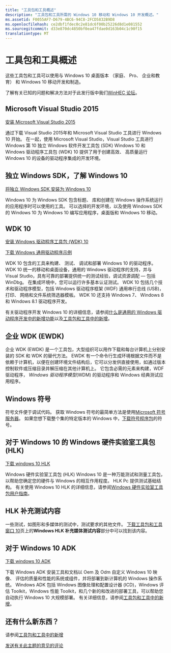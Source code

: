 ```yaml
---
title: "工具包和工具概述"
description: "工具包和工具所需的 Windows 10 移动和 Windows 10 开发概述。"
ms.assetid: F0055AF7-D679-4BC6-94C8-2FCD5832B9D8
ms.openlocfilehash: ce2dbf1fdec0c2e81dc6f00b25226d8d1e081552
ms.sourcegitcommit: d33e870dc4850bf0ea47fdae0d163b04c1c90f15
translationtype: MT
---
```

# <a name="kits-and-tools-overview"></a>工具包和工具概述


这些工具包和工具可以使用与 Windows 10 桌面版本 （家庭、 Pro、 企业和教育） 和 Windows 10 移动开发和制造。

了解有关已知的问题和解决方法对于此发行版中我们[WinHEC 论坛](http://go.microsoft.com/fwlink/p/?LinkId=526372)。

## <a name="microsoft-visual-studio-2015"></a>Microsoft Visual Studio 2015


[安装 Microsoft Visual Studio 2015](http://go.microsoft.com/fwlink/p/?LinkId=526729)

通过下载 Visual Studio 2015年和 Microsoft Visual Studio 工具进行 Windows 10 开始。 在一起，使用 Microsoft Visual Studio，Visual Studio 工具进行 Windows 第 10 独立 Windows 软件开发工具包 (SDK) Windows 10 和 Windows 驱动程序工具包 (WDK) 10 提供了用于创建高效、 高质量运行 Windows 10 的设备的驱动程序集成的开发环境。

## <a name="standalone-windows-sdk-for-windows-10"></a>独立 Windows SDK，了解 Windows 10


[将独立 Windows SDK 安装为 Windows 10](http://go.microsoft.com/fwlink/p/?LinkId=536682)

Windows 10 为 Windows SDK 包含标题、 库和创建在 Windows 操作系统运行的应用程序时可以使用的工具。 可以选择的开发环境，以及使用 Windows SDK 的 Windows 10 为 Windows 10 编写应用程序，桌面版和 Windows 10 移动。

## <a name="wdk-10"></a>WDK 10


[安装 Windows 驱动程序工具包 (WDK) 10](http://go.microsoft.com/fwlink/p/?LinkId=526733)

[下载 Windows 通用驱动程序示例](http://go.microsoft.com/fwlink/p/?LinkId=526735)

WDK 10 包含的工具来构建、 测试、 调试和部署 Windows 10 的驱动程序。 WDK 10 统一的移动和桌面设备，通用的 Windows 驱动程序的支持，并与 Visual Studio，具有可靠的部署提供统一的测试经验，调试资源调配 — 包括 WinDbg。 在集成环境中，您可以运行许多基本认证测试。 WDK 10 包括几个技术和驱动程序模型，包括 Windows 驱动程序框架 (WDF) 通用串行总线 (USB)，打印、 网络和文件系统筛选器模板。 WDK 10 还支持 Windows 7、 Windows 8 和 Windows 8.1 驱动程序开发。

有关驱动程序开发 Windows 10 的详细信息，请参阅[什么是通用的 Windows 驱动程序开发中的新增功能](https://msdn.microsoft.com/windows/hardware/drivers/what-s-new-in-driver-development)以及[工具包和工具中的新增](what-s-new-in-kits-and-tools.md)。

## <a name="enterprise-wdk-ewdk"></a>企业 WDK (EWDK)


企业 WDK (EWDK) 是一个工具包，大型组织可以用作下载和每台计算机上分别安装的 SDK 和 WDK 的替代方法。 EWDK 有一个命令行生成环境根据文件而不是依赖于计算机，以便在创建环境文件结构后，它可以分发供直接使用，如通过版本控制软件或压缩目录并解压缩在其他计算机上。 它包含必需的元素来构建，WDF 驱动程序， *Windows 驱动程序模型*(WDM) 的驱动程序和 Windows 经典测试应用程序。

## <a name="windows-symbols"></a>Windows 符号


符号文件便于调试代码。 获取 Windows 符号的最简单方法是使用[Microsoft 符号服务器](http://support.microsoft.com/kb/311503/)。 如果您想下载整个集的特定版本的 Windows 中，[下载符号程序包](http://go.microsoft.com/fwlink/?LinkId=528570)的符号。

## <a name="windows-hardware-lab-kit-hlk-for-windows-10"></a>对于 Windows 10 的 Windows 硬件实验室工具包 (HLK)


[下载 windows 10 HLK](http://go.microsoft.com/fwlink/p/?LinkId=532718)

Windows 硬件实验室工具包 (HLK) Windows 10 是一种万能测试和测量工具包，以帮助您确定您的硬件与 Windows 的相互作用程度。 HLK Pc 提供测试基础结构。 有关使用 Windows 10 HLK 的详细信息，请参阅[Windows 硬件实验室工具包用户指南](https://msdn.microsoft.com/library/windows/hardware/dn939963.aspx)。

## <a name="hlk-supplemental-test-content"></a>HLK 补充测试内容


一些测试，如图形和多媒体的测试中，测试要求的其他文件。 [下载工具包和工具窗口 10](http://go.microsoft.com/fwlink/p/?LinkId=532718)页上的**Windows HLK 补充媒体测试内容**部分中可以找到该内容。

## <a name="adk-for-windows-10"></a>对于 Windows 10 ADK


[下载 windows 10 ADK](http://go.microsoft.com/fwlink/p/?LinkId=526740)

下载 Windows ADK 安装工具和文档以 Oem 及 Odm 自定义 Windows 10 映像、 评估的质量和性能的系统或组件，并将部署到新计算机的 Windows 操作系统。 Windows ADK 包括 Windows 图像处理和配置设计器 (ICD)，Windows 评估 Toolkit，Windows 性能 Toolkit，和几个新的和改进的部署工具，可以帮助您自动执行 Windows 10 大规模部署。 有关详细信息，请参阅[工具包和工具中的新增](what-s-new-in-kits-and-tools.md)。


## <a name="what-else-is-new"></a>还有什么新东西？
请参阅[工具包和工具中的新增](what-s-new-in-kits-and-tools.md)

 

[发送有关此主题的意见的评论](mailto:wsddocfb@microsoft.com?subject=Documentation%20feedback%20%5Bp_getstarted\p_getstarted%5D:%20Kits%20and%20tools%20overview%20%20%20RELEASE:%20%286/15/2016%29&body=%0A%0APRIVACY%20STATEMENT%0A%0AWe%20use%20your%20feedback%20to%20improve%20the%20documentation.%20We%20don't%20use%20your%20email%20address%20for%20any%20other%20purpose,%20and%20we'll%20remove%20your%20email%20address%20from%20our%20system%20after%20the%20issue%20that%20you're%20reporting%20is%20fixed.%20While%20we're%20working%20to%20fix%20this%20issue,%20we%20might%20send%20you%20an%20email%20message%20to%20ask%20for%20more%20info.%20Later,%20we%20might%20also%20send%20you%20an%20email%20message%20to%20let%20you%20know%20that%20we've%20addressed%20your%20feedback.%0A%0AFor%20more%20info%20about%20Microsoft's%20privacy%20policy,%20see%20http://privacy.microsoft.com/default.aspx. "发送有关此主题的意见的评论")




